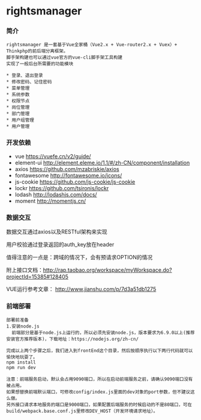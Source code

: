 # rightsmanager
### 简介
```
rightsmanager 是一套基于Vue全家桶（Vue2.x + Vue-router2.x + Vuex）+ Thinkphp的前后端分离框架。
脚手架构建也可以通过vue官方的vue-cli脚手架工具构建
实现了一般后台所需要的功能模块

* 登录、退出登录
* 修改密码、记住密码
* 菜单管理
* 系统参数
* 权限节点
* 岗位管理
* 部门管理
* 用户组管理
* 用户管理
```

### 开发依赖
* vue <https://vuefe.cn/v2/guide/>
* element-ui  <http://element.eleme.io/1.1/#/zh-CN/component/installation>
* axios  <https://github.com/mzabriskie/axios>
* fontawesome <http://fontawesome.io/icons/>
* js-cookie  <https://github.com/js-cookie/js-cookie>
* lockr  <https://github.com/tsironis/lockr>
* lodash  <http://lodashjs.com/docs/>
* moment  <http://momentjs.cn/>


### 数据交互
数据交互通过axios以及RESTful架构来实现

用户校验通过登录返回的auth_key放在header

值得注意的一点是：跨域的情况下，会有预请求OPTION的情况

附上接口文档：<http://rap.taobao.org/workspace/myWorkspace.do?projectId=15385#128405>

VUE运行参考文章：
<http://www.jianshu.com/p/7d3a51db1275>

### 前端部署
```
部署前准备
1.安装node.js
  前端部分是基于node.js上运行的，所以必须先安装node.js，版本要求为6.9.0以上(推荐安装官方推荐版本)，下载地址：https://nodejs.org/zh-cn/

完成以上两个步骤之后，我们进入到frontEnd这个目录，然后按顺序执行以下两行代码就可以愉快地玩耍了。
npm install
npm run dev

注意：前端服务启动，默认会占用9090端口，所以在启动前端服务之前，请确认9090端口没有被占用。
如果想替换前端默认端口，可修改config/index.js里面的dev对象的port参数，但不建议这么做。
另外接口请求本地服务的端口是9000端口，如果配置后端服务的时候启动的不是80端口，可在build/webpack.base.conf.js里修改DEV_HOST（开发环境请求地址）。
```
